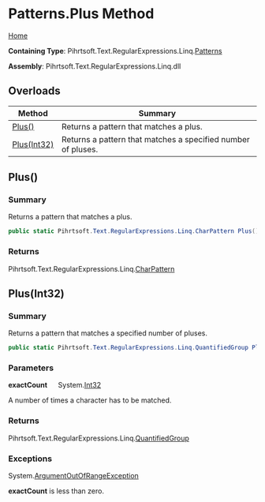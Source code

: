 # Patterns\.Plus Method

[Home](../../../../../../README.md)

**Containing Type**: Pihrtsoft\.Text\.RegularExpressions\.Linq\.[Patterns](../README.md)

**Assembly**: Pihrtsoft\.Text\.RegularExpressions\.Linq\.dll

## Overloads

| Method | Summary |
| ------ | ------- |
| [Plus()](#Pihrtsoft_Text_RegularExpressions_Linq_Patterns_Plus) | Returns a pattern that matches a plus\. |
| [Plus(Int32)](#Pihrtsoft_Text_RegularExpressions_Linq_Patterns_Plus_System_Int32_) | Returns a pattern that matches a specified number of pluses\. |

## Plus\(\) <a name="Pihrtsoft_Text_RegularExpressions_Linq_Patterns_Plus"></a>

### Summary

Returns a pattern that matches a plus\.

```csharp
public static Pihrtsoft.Text.RegularExpressions.Linq.CharPattern Plus()
```

### Returns

Pihrtsoft\.Text\.RegularExpressions\.Linq\.[CharPattern](../../CharPattern/README.md)

## Plus\(Int32\) <a name="Pihrtsoft_Text_RegularExpressions_Linq_Patterns_Plus_System_Int32_"></a>

### Summary

Returns a pattern that matches a specified number of pluses\.

```csharp
public static Pihrtsoft.Text.RegularExpressions.Linq.QuantifiedGroup Plus(int exactCount)
```

### Parameters

**exactCount** &emsp; System\.[Int32](https://docs.microsoft.com/en-us/dotnet/api/system.int32)

A number of times a character has to be matched\.

### Returns

Pihrtsoft\.Text\.RegularExpressions\.Linq\.[QuantifiedGroup](../../QuantifiedGroup/README.md)

### Exceptions

System\.[ArgumentOutOfRangeException](https://docs.microsoft.com/en-us/dotnet/api/system.argumentoutofrangeexception)

**exactCount** is less than zero\.

